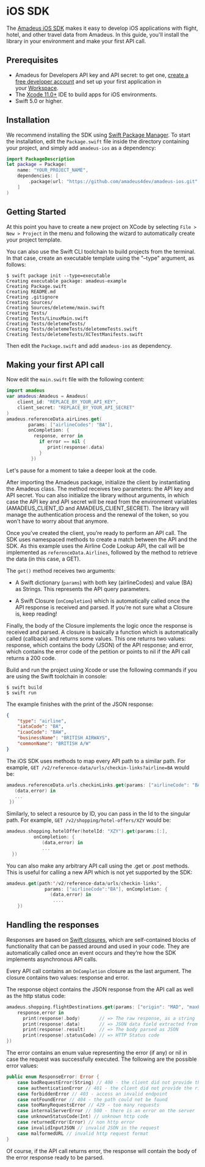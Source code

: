 # iOS SDK 

The [Amadeus iOS SDK](https://github.com/amadeus4dev/amadeus-ios) makes it easy to develop iOS applications with flight, hotel, and other travel data from Amadeus. In this guide, you'll install the library in your environment and make your first API call.

## Prerequisites

-   Amadeus for Developers API key and API secret: to get one, [create a free developer account](https://developers.amadeus.com/register) and set up your first application in your [Workspace](https://developers.amadeus.com/my-apps).
-  The [Xcode 11.0+](https://developer.apple.com/xcode/) IDE to build apps for iOS environments. 
- Swift 5.0 or higher.

## Installation 

We recommend installing the SDK using [Swift Package Manager](https://swift.org/package-manager). To start the installation, edit the `Package.swift`  file inside the directory containing your project, and simply add `amadeus-ios` as a dependency: 

```swift
import PackageDescription 
let package = Package( 
    name: "YOUR_PROJECT_NAME", 
    dependencies: [ 
        .package(url: "https://github.com/amadeus4dev/amadeus-ios.git", from: "2.0.0"), 
    ] 
) 
```

## Getting Started 

At this point you have to create a new project on XCode by selecting `File > New > Project` in the menu and following the wizard to automatically create your project template. 

You can also use the Swift CLI toolchain to build projects from the terminal. In that case, create an executable template using the "–type" argument, as follows: 

```
$ swift package init --type=executable 
Creating executable package: amadeus-example 
Creating Package.swift 
Creating README.md 
Creating .gitignore 
Creating Sources/ 
Creating Sources/deleteme/main.swift 
Creating Tests/ 
Creating Tests/LinuxMain.swift 
Creating Tests/deletemeTests/ 
Creating Tests/deletemeTests/deletemeTests.swift 
Creating Tests/deletemeTests/XCTestManifests.swift 
```

Then edit the `Package.swift` and add `amadeus-ios` as dependency.

## Making your first API call

Now edit the `main.swift` file with the following content: 

```swift
import amadeus 
var amadeus:Amadeus = Amadeus( 
    client_id: "REPLACE_BY_YOUR_API_KEY", 
    client_secret: "REPLACE_BY_YOUR_API_SECRET" 
) 
amadeus.referenceData.airLines.get( 
        params: ["airlineCodes": "BA"], 
        onCompletion: { 
          response, error in 
            if error == nil { 
               print(response!.data) 
            } 
         }) 
```

Let's pause for a moment to take a deeper look at the code. 

After importing the Amadeus package, initialize the client by instantiating the Amadeus class. The method receives two parameters: the API key and API secret. You can also initialize the library without arguments, in which case the API key and API secret will be read from the environment variables (AMADEUS_CLIENT_ID and AMADEUS_CLIENT_SECRET).  The library will manage the authentication process and the renewal of the token, so you won't have to worry about that anymore. 

Once you’ve created the client, you’re ready to perform an API call. The SDK uses namespaced methods to create a match between the API and the SDK. As this example uses the Airline Code Lookup API, the call will be implemented as `referenceData.Airlines`, followed by the method to retrieve the data (in this case, a GET).

The `get()` method receives two arguments: 

- A Swift dictionary (`params`) with both key (airlineCodes) and value (BA) as Strings. This represents the API query parameters. 

- A Swift Closure (`onCompletion`) which is automatically called once the API response is received and parsed. If you’re not sure what a Closure is, keep reading! 

Finally, the body of the Closure implements the logic once the response is received and parsed. A closure is basically a function which is automatically called (callback) and returns some values. This one returns two values: response, which contains the body (JSON) of the API response; and error, which contains the error code of the petition or points to nil if the API call returns a 200 code. 

Build and run the project using Xcode or use the following commands if you are using the Swift toolchain in console: 

```
$ swift build 
$ swift run 
``` 

The example finishes with the print of the JSON response: 

```json
{ 
    "type": "airline", 
    "iataCode": "BA", 
    "icaoCode": "BAW", 
    "businessName": "BRITISH AIRWAYS", 
    "commonName": "BRITISH A/W" 
} 
```

The iOS SDK uses methods to map every API path to a similar path. For example, `GET /v2/reference-data/urls/checkin-links?airline=BA` would be: 

```swift
amadeus.referenceData.urls.checkinLinks.get(params: ["airlineCode": "BA"], onCompletion: { 
   (data,error) in 
   ... 
 }) 
``` 

Similarly, to select a resource by ID, you can pass in the Id to the singular path. For example, `GET /v2/shopping/hotel-offers/XZY` would be: 

```swift
amadeus.shopping.hotelOffer(hotelId: "XZY").get(params:[:], 
          onCompletion: { 
             (data,error) in 
             ... 
  }) 
``` 

You can also make any arbitrary API call using the .get or .post methods. This is useful for calling a new API which is not yet supported by the SDK:

```swift
amadeus.get(path:'/v2/reference-data/urls/checkin-links', 
              params: ["airlineCode":"BA"], onCompletion: { 
                (data,error) in 
                 .... 
    }) 
```

## Handling the responses

Responses are based on [Swift closures](https://docs.swift.org/swift-book/LanguageGuide/Closures.html), which are self-contained blocks of functionality that can be passed around and used in your code. They are automatically called once an event occurs and they’re how the SDK implements asynchronous API calls. 

Every API call contains an `OnCompletion` closure as the last argument. The closure contains two values: response and error. 

The response object contains the JSON response from the API call as well as the http status code: 

```swift
amadeus.shopping.flightDestinations.get(params: ["origin": "MAD", "maxPrice": "10000"], onCompletion: { 
    response,error in 
      print(response!.body)       // => The raw response, as a string 
      print(response!.data)       // => JSON data field extracted from the JSON 
      print(response!.result)     // => The body parsed as JSON 
      print(response!.statusCode) // => HTTP Status code 
}) 
``` 

The error contains an enum value representing the error (if any) or nil in case the request was successfully executed. The following are the possible error values: 

```swift
public enum ResponseError: Error { 
    case badRequestError(String) // 400 - the client did not provide the right parameters 
    case authenticationError // 401 - the client did not provide the right credentials 
    case forbiddenError // 403 - access an invalid endpoint 
    case notFoundError // 404 - the path could not be found 
    case tooManyRequestsError // 429 - too many requests 
    case internalServerError // 500 - there is an error on the server 
    case unknownStatusCode(Int) // unknown http code 
    case returnedError(Error) // non http error 
    case invalidInputJSON // invalid JSON in the request 
    case malformedURL // invalid http request format 
} 
``` 

Of course, if the API call returns error, the response will contain the body of the error response ready to be parsed. 